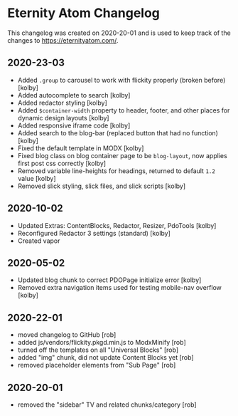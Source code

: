 # Eternity Atom Changelog
This changelog was created on 2020-20-01 and is used to keep track of the changes to https://eternityatom.com/. 

## 2020-23-03
- Added `.group` to carousel to work with flickity properly (broken before) [kolby]
- Added autocomplete to search [kolby]
- Added redactor styling [kolby]
- Added `$container-width` property to header, footer, and other places for dynamic design layouts [kolby]
- Added responsive iframe code [kolby]
- Added search to the blog-bar (replaced button that had no function) [kolby]
- Fixed the default template in MODX [kolby]
- Fixed blog class on blog container page to be `blog-layout`, now applies first post css correctly [kolby]
- Removed variable line-heights for headings, returned to default `1.2` value [kolby]
- Removed slick styling, slick files, and slick scripts [kolby]

## 2020-10-02
- Updated Extras: ContentBlocks, Redactor, Resizer, PdoTools [kolby]
- Reconfigured Redactor 3 settings (standard) [kolby]
- Created vapor

## 2020-05-02
- Updated blog chunk to correct PDOPage initialize error [kolby]
- Removed extra navigation items used for testing mobile-nav overflow [kolby]

## 2020-22-01
- moved changelog to GitHub [rob]
- added js/vendors/flickity.pkgd.min.js to ModxMinify [rob]
- turned off the templates on all "Universal Blocks" [rob]
- added "img" chunk, did not update Content Blocks yet [rob]
- removed placeholder elements from "Sub Page" [rob]

## 2020-20-01
- removed the "sidebar" TV and related chunks/category [rob]
